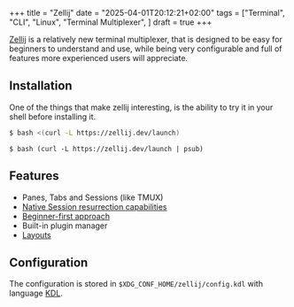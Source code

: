 +++
title = "Zellij"
date = "2025-04-01T20:12:21+02:00"
tags = ["Terminal", "CLI", "Linux", "Terminal Multiplexer", ]
draft = true
+++

[Zellij](https://zellij.dev) is a relatively new terminal multiplexer, that is designed to be
easy for beginners to understand and use, <!--but is a little graphically bloated by default.-->
while being very configurable
and full of features more experienced users will appreciate.
<!--more-->

## Installation
One of the things that make zellij interesting, is the ability to try it in your shell before installing it.
```bash
$ bash <(curl -L https://zellij.dev/launch)
```
```fish
$ bash (curl -L https://zellij.dev/launch | psub)
```
## Features
<!-- It has panes, tabs and sessions (like TMUX), and has native session resurrection capabilities. -->
- Panes, Tabs and Sessions (like TMUX)
- [Native Session resurrection capabilities](https://zellij.dev/documentation/session-resurrection.html)
- [Beginner-first approach](https://poor.dev/blog/why-zellij/)
- Built-in plugin manager
- [Layouts](https://zellij.dev/documentation/layouts.html)
## Configuration
The configuration is stored in `$XDG_CONF_HOME/zellij/config.kdl` with language [KDL](https://kdl.dev).


<!--end-->
